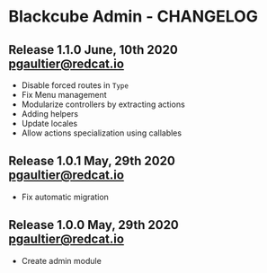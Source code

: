 Blackcube Admin - CHANGELOG 
===========================

Release 1.1.0 June, 10th 2020 <pgaultier@redcat.io>
---------------------------------------------------

 * Disable forced routes in `Type`
 * Fix Menu management
 * Modularize controllers by extracting actions
 * Adding helpers
 * Update locales
 * Allow actions specialization using callables
 
Release 1.0.1 May, 29th 2020 <pgaultier@redcat.io>
--------------------------------------------------

 * Fix automatic migration

Release 1.0.0 May, 29th 2020 <pgaultier@redcat.io>
--------------------------------------------------

 * Create admin module
